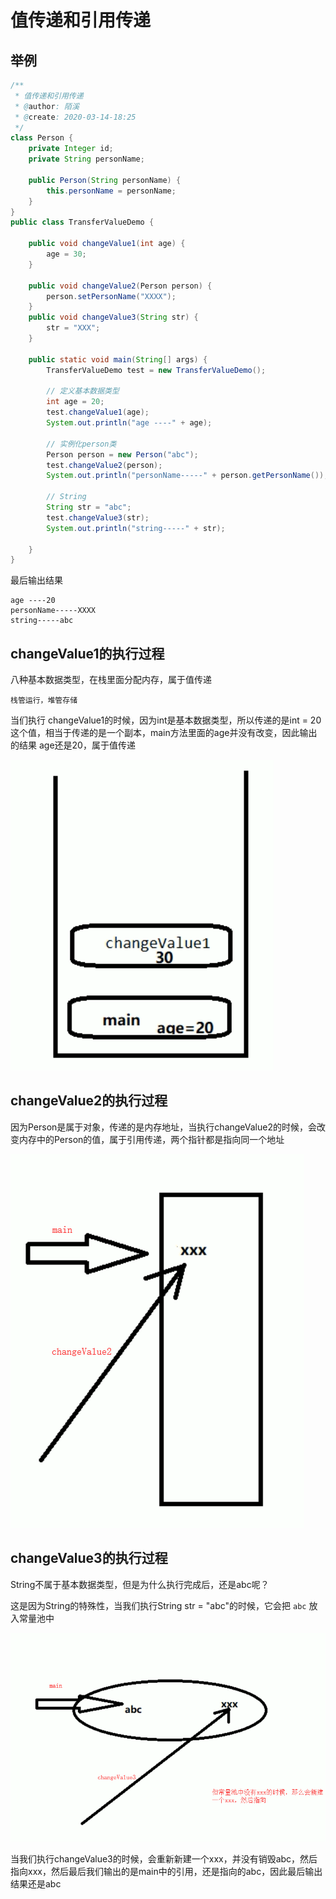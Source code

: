 # 值传递和引用传递

## 举例

```java
/**
 * 值传递和引用传递
 * @author: 陌溪
 * @create: 2020-03-14-18:25
 */
class Person {
    private Integer id;
    private String personName;

    public Person(String personName) {
        this.personName = personName;
    }
}
public class TransferValueDemo {

    public void changeValue1(int age) {
        age = 30;
    }

    public void changeValue2(Person person) {
        person.setPersonName("XXXX");
    }
    public void changeValue3(String str) {
        str = "XXX";
    }

    public static void main(String[] args) {
        TransferValueDemo test = new TransferValueDemo();

        // 定义基本数据类型
        int age = 20;
        test.changeValue1(age);
        System.out.println("age ----" + age);

        // 实例化person类
        Person person = new Person("abc");
        test.changeValue2(person);
        System.out.println("personName-----" + person.getPersonName());

        // String
        String str = "abc";
        test.changeValue3(str);
        System.out.println("string-----" + str);

    }
}
```

最后输出结果

```
age ----20
personName-----XXXX
string-----abc
```

## changeValue1的执行过程

八种基本数据类型，在栈里面分配内存，属于值传递

`栈管运行，堆管存储`

当们执行 changeValue1的时候，因为int是基本数据类型，所以传递的是int = 20这个值，相当于传递的是一个副本，main方法里面的age并没有改变，因此输出的结果 age还是20，属于值传递

![image-20200314185317851](images/image-20200314185317851.png)

## changeValue2的执行过程

因为Person是属于对象，传递的是内存地址，当执行changeValue2的时候，会改变内存中的Person的值，属于引用传递，两个指针都是指向同一个地址

![image-20200314185528034](images/image-20200314185528034.png)

## changeValue3的执行过程

String不属于基本数据类型，但是为什么执行完成后，还是abc呢？

这是因为String的特殊性，当我们执行String str = "abc"的时候，它会把 `abc` 放入常量池中

![image-20200314190021466](images/image-20200314190021466.png)

当我们执行changeValue3的时候，会重新新建一个xxx，并没有销毁abc，然后指向xxx，然后最后我们输出的是main中的引用，还是指向的abc，因此最后输出结果还是abc